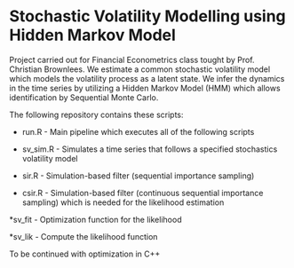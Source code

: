 # Stochastic Volatility Modelling using Hidden Markov Model

Project carried out for Financial Econometrics class tought by Prof. Christian Brownlees.
We estimate a common stochastic volatility model which models the volatility process as a latent state.
We infer the dynamics in the time series by utilizing a Hidden Markov Model (HMM) which allows identification by Sequential Monte Carlo.

The following repository contains these scripts:

* run.R - Main pipeline which executes all of the following scripts

* sv_sim.R - Simulates a time series that follows a specified stochastics volatility model

* sir.R - Simulation-based filter (sequential importance sampling)

* csir.R - Simulation-based filter (continuous sequential importance sampling) which is needed for the likelihood estimation

*sv_fit - Optimization function for the likelihood

*sv_lik - Compute the likelihood function

To be continued with optimization in C++
